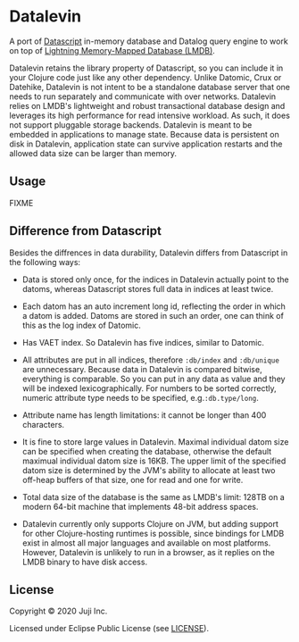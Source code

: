 # Datalevin

A port of [Datascript](https://github.com/tonsky/datascript) in-memory database and Datalog query
engine to work on top of [Lightning Memory-Mapped Database
(LMDB)](https://en.wikipedia.org/wiki/Lightning_Memory-Mapped_Database). 

Datalevin retains the library property of Datascript, so you can include it in your Clojure code just like any other dependency. Unlike Datomic, Crux or Datehike, Datalevin is not intent to be a standalone database server that one needs to run separately and communicate with over networks.  Datalevin relies on LMDB's lightweight and robust transactional database design and leverages its high performance for read intensive workload. As such, it does not support pluggable storage backends. Datalevin is meant to be embedded in applications to manage state. Because data is persistent on disk in Datalevin, application state can survive application restarts and the allowed data size can be larger than memory. 

## Usage

FIXME

## Difference from Datascript

Besides the diffrences in data durability, Datalevin differs from Datascript in the following ways:

* Data is stored only once, for the indices in Datalevin actually point to the datoms, whereas Datascript stores full data in indices at least twice. 

* Each datom has an auto increment long id, reflecting the order in which a datom is added. Datoms are stored in such an order, one can think of this as the log index of Datomic.  
* Has VAET index. So Datalevin has five indices, similar to Datomic.  

* All attributes are put in all indices, therefore `:db/index` and `:db/unique` are unnecessary. Because data in Datalevin is compared bitwise, everything is comparable. So you can put in any data as value and they will be indexed lexicographically. For numbers to be sorted correctly, numeric attribute type needs to be specified, e.g.`:db.type/long`.

* Attribute name has length limitations: it cannot be longer than 400 characters.

* It is fine to store large values in Datalevin. Maximal individual datom size can be specified when creating the database, otherwise the default maximual individual datom size is 16KB. The upper limit of the specified datom size is determined by the JVM's ability to allocate at least two off-heap buffers of that size, one for read and one for write. 

* Total data size of the database is the same as LMDB's limit: 128TB on a modern 64-bit machine that implements 48-bit address spaces.

* Datalevin currently only supports Clojure on JVM, but adding support for other Clojure-hosting runtimes is possible, since bindings for LMDB exist in almost all major languages and available on most platforms. However, Datalevin is unlikely to run in a browser, as it replies on the LMDB binary to have disk access.

## License

Copyright © 2020 Juji Inc.

Licensed under Eclipse Public License (see [LICENSE](LICENSE)).
